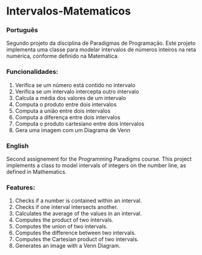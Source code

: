 # Intervalos-Matematicos

### Português

Segundo projeto da disciplina de Paradigmas de Programação. Este projeto implementa uma classe para modelar intervalos de números inteiros na reta numérica, conforme definido na Matemática.

### Funcionalidades:
  1. Verifica se um número está contido no intervalo
  2. Verifica se um intervalo intercepta outro intervalo
  3. Calcula a média dos valores de um intervalo
  4. Computa o produto entre dois intervalos
  5. Computa a união entre dois intervalos
  6. Computa a diferença entre dois intervalos
  7. Computa o produto cartesiano entre dois intervalos
  8. Gera uma imagem com um Diagrama de Venn

### English

Second assignement for the Programming Paradigms course. This project implements a class to model intervals of integers on the number line, as defined in Mathematics.

### Features:
  1. Checks if a number is contained within an interval.
  2. Checks if one interval intersects another.
  3. Calculates the average of the values in an interval.
  4. Computes the product of two intervals.
  5. Computes the union of two intervals.
  6. Computes the difference between two intervals.
  7. Computes the Cartesian product of two intervals.
  8. Generates an image with a Venn Diagram.
